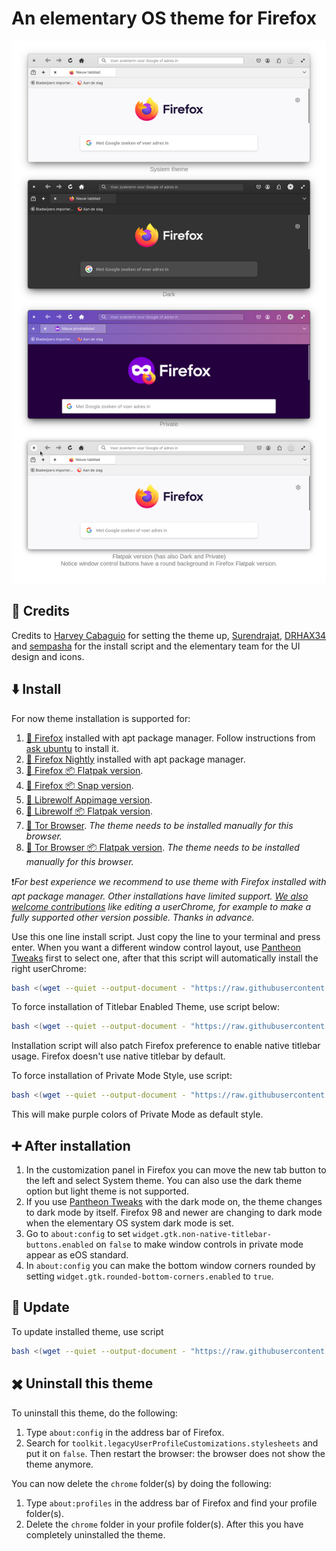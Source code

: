 # An elementary OS theme for Firefox
![Screenshot](Promo_image_august-2024.png)
## 🙏 Credits

Credits to [Harvey Cabaguio](https://github.com/harveycabaguio/firefox-elementary-theme) for setting the theme up, [Surendrajat](https://github.com/Surendrajat), [DRHAX34](https://github.com/DRHAX34) and [sempasha](https://github.com/sempasha) for the install script and the elementary team for the UI design and icons.

## ⬇️ Install

For now theme installation is supported for:

1. [🦊 Firefox](https://www.mozilla.org/en-US/firefox/new/) installed with apt package manager.
   Follow instructions from [ask ubuntu](https://askubuntu.com/a/1404401) to install it.
2. [🦊 Firefox Nightly](https://www.mozilla.org/en-US/firefox/channel/desktop/#nightly)
   installed with apt package manager.
3. [🦊 Firefox 📦 Flatpak version](https://flathub.org/apps/details/org.mozilla.firefox).
3. [🦊 Firefox 📦 Snap version](https://snapcraft.io/firefox).
4. [🐺 Librewolf Appimage version](https://librewolf.net/installation/linux/).
5. [🐺 Librewolf 📦 Flatpak version](https://flathub.org/apps/details/io.gitlab.librewolf-community).
6. [🧅 Tor Browser](https://community.torproject.org/onion-services/setup/install/). *The theme needs to be installed manually for this browser.*
7. [🧅 Tor Browser 📦 Flatpak version](https://flathub.org/apps/details/com.github.micahflee.torbrowser-launcher). *The theme needs to be installed manually for this browser.*

❗*For best experience we recommend to use theme with Firefox installed with apt package manager.*
*Other installations have limited support. [We also welcome contributions](https://github.com/Zonnev/elementaryos-firefox-theme/blob/elementaryos-firefox-theme/CONTRIBUTING.md) like editing a userChrome,*
*for example to make a fully supported other version possible. Thanks in advance.*

Use this one line install script. Just copy the line to your terminal and press enter. When you want a different window control layout, use [Pantheon Tweaks](https://github.com/pantheon-tweaks/pantheon-tweaks/) first to select one, after that this script will automatically install the right userChrome:

```bash
bash <(wget --quiet --output-document - "https://raw.githubusercontent.com/Zonnev/elementaryos-firefox-theme/elementaryos-firefox-theme/install.sh")
```

To force installation of Titlebar Enabled Theme, use script below:

```bash
bash <(wget --quiet --output-document - "https://raw.githubusercontent.com/Zonnev/elementaryos-firefox-theme/elementaryos-firefox-theme/install.sh") --native-titlebar yes
```

Installation script will also patch Firefox preference to enable native titlebar usage.
Firefox doesn't use native titlebar by default.

To force installation of Private Mode Style, use script:

```bash
bash <(wget --quiet --output-document - "https://raw.githubusercontent.com/Zonnev/elementaryos-firefox-theme/elementaryos-firefox-theme/install.sh") --private-mode-style
```

This will make purple colors of Private Mode as default style.

## ➕ After installation

1. In the customization panel in Firefox you can move the new tab button to the left and select System theme. You can also use the dark theme option but light theme is not supported.
2. If you use [Pantheon Tweaks](https://github.com/pantheon-tweaks/pantheon-tweaks/) with the dark mode on, the theme changes to dark mode by itself. Firefox 98 and newer are changing to dark mode when the elementary OS system dark mode is set.
3. Go to `about:config` to set `widget.gtk.non-native-titlebar-buttons.enabled` on `false` to make window controls in private mode appear as eOS standard.
4. In `about:config` you can make the bottom window corners rounded by setting `widget.gtk.rounded-bottom-corners.enabled` to `true`.

## 🔁 Update

To update installed theme, use script

```bash
bash <(wget --quiet --output-document - "https://raw.githubusercontent.com/Zonnev/elementaryos-firefox-theme/elementaryos-firefox-theme/install.sh") --update
```

## ✖️ Uninstall this theme

To uninstall this theme, do the following:
1. Type `about:config` in the address bar of Firefox.
2. Search for `toolkit.legacyUserProfileCustomizations.stylesheets` and put it on `false`.
Then restart the browser: the browser does not show the theme anymore.

You can now delete the `chrome` folder(s) by doing the following:
1. Type `about:profiles` in the address bar of Firefox and find your profile folder(s).
2. Delete the `chrome` folder in your profile folder(s).
After this you have completely uninstalled the theme.
